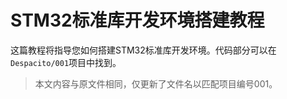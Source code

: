 # STM32标准库开发环境搭建教程

这篇教程将指导您如何搭建STM32标准库开发环境。代码部分可以在`Despacito/001`项目中找到。

> 本文内容与原文件相同，仅更新了文件名以匹配项目编号001。 